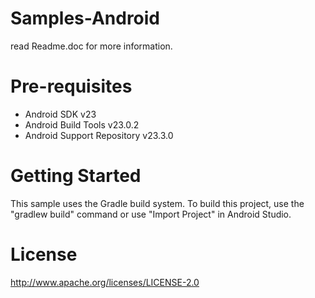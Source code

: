 # Samples-Android
read Readme.doc for more information.
# Pre-requisites
* Android SDK v23
* Android Build Tools v23.0.2
* Android Support Repository v23.3.0
# Getting Started
This sample uses the Gradle build system. To build this project, use the "gradlew build" command or use "Import Project" in Android Studio.
# License
http://www.apache.org/licenses/LICENSE-2.0
